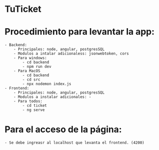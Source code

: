 # TuTicket

# Procedimiento para levantar la app:
    - Backend: 
        - Principales: node, angular, postgresSQL
        - Modulos a intalar adicionaless: jsonwebtoken, cors
        - Para windows: 
            - cd backend
            - npm run dev
        - Para MacOS
            - cd backend
            - cd src
            - npx nodemon index.js
    - Frontend:
        - Principales: node, angular, postgresSQL
        - Modulos a instalar adicionales: -
        - Para todos:
            - cd ticket
            - ng serve
# Para el acceso de la página:
    - Se debe ingreasr al localhost que levanta el frontend. (4200)
